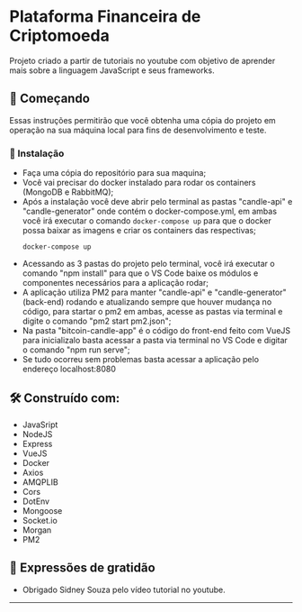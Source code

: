 # Plataforma Financeira de Criptomoeda

Projeto criado a partir de tutoriais no youtube com objetivo de aprender mais sobre a linguagem JavaScript e seus frameworks.

## 🚀 Começando

Essas instruções permitirão que você obtenha uma cópia do projeto em operação na sua máquina local para fins de desenvolvimento e teste.


### 🔧 Instalação

* Faça uma cópia do repositório para sua maquina;
* Você vai precisar do docker instalado para rodar os containers (MongoDB e RabbitMQ);
* Após a instalação você deve abrir pelo terminal as pastas "candle-api" e "candle-generator" onde contém o docker-compose.yml, em ambas você irá executar o comando ```docker-compose up``` para que o docker possa baixar as imagens e criar os containers das respectivas;
  ```
  docker-compose up
  ```
* Acessando as 3 pastas do projeto pelo terminal, você irá executar o comando "npm install" para que o VS Code baixe os módulos e componentes necessários para a aplicação rodar;
* A aplicação utiliza PM2 para manter "candle-api" e "candle-generator" (back-end) rodando e atualizando sempre que houver mudança no código, para startar o pm2 em ambas, acesse as pastas via terminal e digite o comando "pm2 start pm2.json";
* Na pasta "bitcoin-candle-app" é o código do front-end feito com VueJS para inicializalo basta acessar a pasta via terminal no VS Code e digitar o comando "npm run serve";
* Se tudo ocorreu sem problemas basta acessar a aplicação pelo endereço localhost:8080


## 🛠️ Construído com:

* JavaSript
* NodeJS
* Express
* VueJS
* Docker
* Axios
* AMQPLIB
* Cors
* DotEnv
* Mongoose
* Socket.io
* Morgan
* PM2


## 🎁 Expressões de gratidão

* Obrigado Sidney Souza pelo vídeo tutorial no youtube.

---
